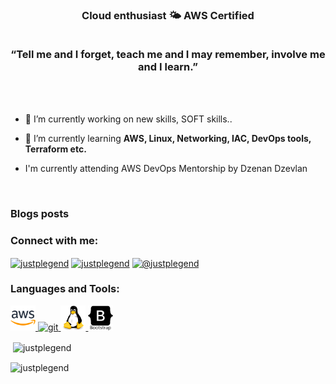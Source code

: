 <h3 align="center">Cloud enthusiast 🌤 AWS Certified 

<br>“Tell me and I forget, teach me and I may remember, involve me and I learn.”</h3>

<br>
<br>

- 🔭 I’m currently working on new skills, SOFT skills..

- 🌱 I’m currently learning **AWS, Linux, Networking, IAC, DevOps tools, Terraform etc.**
- I'm currently attending AWS DevOps Mentorship by Dzenan Dzevlan 

<br>

### Blogs posts
<!-- BLOG-POST-LIST:START -->
<!-- BLOG-POST-LIST:END -->

<h3 align="left">Connect with me:</h3>
<p align="left">
<a href="https://dev.to/justplegend" target="blank"><img align="center" src="https://raw.githubusercontent.com/rahuldkjain/github-profile-readme-generator/master/src/images/icons/Social/devto.svg" alt="justplegend" height="30" width="40" /></a>
<a href="https://twitter.com/justplegend" target="blank"><img align="center" src="https://raw.githubusercontent.com/rahuldkjain/github-profile-readme-generator/master/src/images/icons/Social/twitter.svg" alt="justplegend" height="30" width="40" /></a>
<a href="https://medium.com/@justplegend" target="blank"><img align="center" src="https://raw.githubusercontent.com/rahuldkjain/github-profile-readme-generator/master/src/images/icons/Social/medium.svg" alt="@justplegend" height="30" width="40" /></a>
</p>

<h3 align="left">Languages and Tools:</h3>
<p align="left"> <a href="https://aws.amazon.com" target="_blank" rel="noreferrer"> <img src="https://raw.githubusercontent.com/devicons/devicon/master/icons/amazonwebservices/amazonwebservices-original-wordmark.svg" alt="aws" width="40" height="40"/> </a> <a href="https://git-scm.com/" target="_blank" rel="noreferrer"> <img src="https://www.vectorlogo.zone/logos/git-scm/git-scm-icon.svg" alt="git" width="40" height="40"/> </a> <a href="https://www.linux.org/" target="_blank" rel="noreferrer"> <img src="https://raw.githubusercontent.com/devicons/devicon/master/icons/linux/linux-original.svg" alt="linux" width="40" height="40"/> </a> </a> <a href="https://getbootstrap.com" target="_blank" rel="noreferrer"> <img src="https://raw.githubusercontent.com/devicons/devicon/master/icons/bootstrap/bootstrap-plain-wordmark.svg" alt="bootstrap" width="40" height="40"/> </a> </p>

<p>&nbsp;<img align="center" src="https://github-readme-stats.vercel.app/api?username=justplegend&show_icons=true&locale=en" alt="justplegend" /></p>

<p><img align="center" src="https://github-readme-streak-stats.herokuapp.com/?user=justplegend&" alt="justplegend" /></p>


